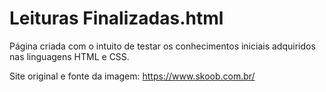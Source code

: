 # Leituras Finalizadas.html

Página criada com o intuito de testar os conhecimentos iniciais adquiridos nas linguagens HTML e CSS.



Site original e fonte da imagem: https://www.skoob.com.br/

